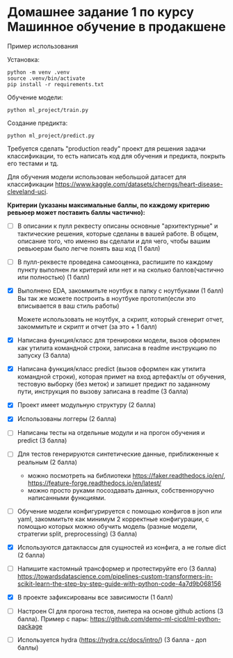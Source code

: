 # Домашнее задание 1 по курсу Машинное обучение в продакшене

Пример использования

Установка: 
~~~
python -m venv .venv
source .venv/bin/activate
pip install -r requirements.txt
~~~

Обучение модели:
~~~
python ml_project/train.py
~~~

Создание предикта:
~~~
python ml_project/predict.py
~~~


Требуется сделать "production ready" проект для решения задачи классификации, то есть написать код для обучения и предикта, покрыть его тестами и тд.

Для обучения модели использован небольшой датасет для классификации https://www.kaggle.com/datasets/cherngs/heart-disease-cleveland-uci.

**Критерии (указаны максимальные баллы, по каждому критерию ревьюер может поставить баллы частично):**

- [ ] В описании к пулл реквесту описаны основные "архитектурные" и тактические решения, которые сделаны в вашей работе. В общем, описание того, что именно вы сделали и для чего, чтобы вашим ревьюерам было легче понять ваш код (1 балл)
- [ ] В пулл-реквесте проведена самооценка, распишите по каждому пункту выполнен ли критерий или нет и на сколько баллов(частично или полностью) (1 балл)

- [x] Выполнено EDA, закоммитьте ноутбук в папку с ноутбуками (1 балл)
   Вы так же можете построить в ноутбуке прототип(если это вписывается в ваш стиль работы)

   Можете использовать не ноутбук, а скрипт, который сгенерит отчет, закоммитьте и скрипт и отчет (за это + 1 балл)

- [x] Написана функция/класс для тренировки модели, вызов оформлен как утилита командной строки, записана в readme инструкцию по запуску (3 балла)
- [x] Написана функция/класс predict (вызов оформлен как утилита командной строки), которая примет на вход артефакт/ы от обучения, тестовую выборку (без меток) и запишет предикт по заданному пути, инструкция по вызову записана в readme (3 балла)

- [x] Проект имеет модульную структуру (2 балла)
- [x] Использованы логгеры (2 балла)

- [ ] Написаны тесты на отдельные модули и на прогон обучения и predict (3 балла)

- [ ] Для тестов генерируются синтетические данные, приближенные к реальным (2 балла)
   - можно посмотреть на библиотеки https://faker.readthedocs.io/en/, https://feature-forge.readthedocs.io/en/latest/
   - можно просто руками посоздавать данных, собственноручно написанными функциями.

- [ ] Обучение модели конфигурируется с помощью конфигов в json или yaml, закоммитьте как минимум 2 корректные конфигурации, с помощью которых можно обучить модель (разные модели, стратегии split, preprocessing) (3 балла)
- [x] Используются датаклассы для сущностей из конфига, а не голые dict (2 балла)

- [ ] Напишите кастомный трансформер и протестируйте его (3 балла)
   https://towardsdatascience.com/pipelines-custom-transformers-in-scikit-learn-the-step-by-step-guide-with-python-code-4a7d9b068156

- [x] В проекте зафиксированы все зависимости (1 балл)
- [ ] Настроен CI для прогона тестов, линтера на основе github actions (3 балла).
Пример с пары: https://github.com/demo-ml-cicd/ml-python-package
- [ ] Используется hydra  (https://hydra.cc/docs/intro/) (3 балла - доп баллы)
